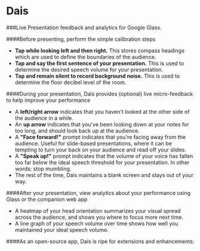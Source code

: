 Dais
====

###Live Presentation feedback and analytics for Google Glass.

####Before presenting, perform the simple calibration steps

* **Tap while looking left and then right.** This stores compass headings which are used to define the boundaries of the audience. 
* **Tap and say the first sentence of your presentation.** This is used to determine the desired speech volume for your presentation. 
* **Tap and remain silent to record background noise.** This is used to determine the floor decibel level of the room. 

####During your presentation, Dais provides (optional) live micro-feedback to help improve your performance

* A **left/right arrow** indicates that you haven't looked at the other side of the audience in a while. 
* An **up arrow** indicates that you've been looking down at your notes for too long, and should look back up at the audience. 
* A **"Face forward!"** prompt indicates that you're facing away from the audience. Useful for slide-based presentations, where it can be tempting to turn your back on your audience and read off your slides. 
* A **"Speak up!"** prompt indicates that the volume of your voice has fallen too far below the ideal speech threshold for your presentation. In other words: stop mumbling. 
* The rest of the time, Dais maintains a blank screen and stays out of your way. 

####After your presentation, view analytics about your performance using Glass or the companion web app

* A heatmap of your head orientation summarizes your visual spread across the audience, and shows you where to focus more next time.
* A line graph of your speech volume over time shows how well you maintained your ideal speech volume. 

####As an open-source app, Dais is ripe for extensions and enhancements: 

